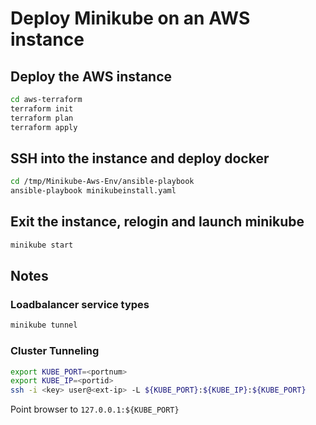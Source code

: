 # Deploy Minikube on an AWS instance


## Deploy the AWS instance

```bash
cd aws-terraform
terraform init
terraform plan 
terraform apply
```

## SSH into the instance and deploy docker

```bash
cd /tmp/Minikube-Aws-Env/ansible-playbook
ansible-playbook minikubeinstall.yaml
```

## Exit the instance, relogin and launch minikube

```bash
minikube start
```

## Notes

### Loadbalancer service types

```bash
minikube tunnel
```

### Cluster Tunneling

```bash
export KUBE_PORT=<portnum>
export KUBE_IP=<portid>
ssh -i <key> user@<ext-ip> -L ${KUBE_PORT}:${KUBE_IP}:${KUBE_PORT}

```

Point browser to `127.0.0.1:${KUBE_PORT}`
